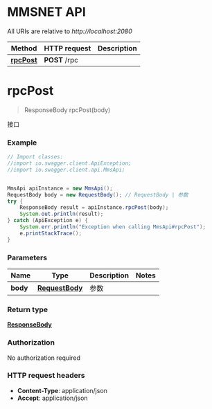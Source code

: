 # MMSNET API

All URIs are relative to *http://localhost:2080*

Method | HTTP request | Description
------------- | ------------- | -------------
[**rpcPost**](README.md#rpcPost) | **POST** /rpc | 

<a name="rpcPost"></a>
# **rpcPost**
> ResponseBody rpcPost(body)



接口

### Example
```java
// Import classes:
//import io.swagger.client.ApiException;
//import io.swagger.client.api.MmsApi;


MmsApi apiInstance = new MmsApi();
RequestBody body = new RequestBody(); // RequestBody | 参数
try {
    ResponseBody result = apiInstance.rpcPost(body);
    System.out.println(result);
} catch (ApiException e) {
    System.err.println("Exception when calling MmsApi#rpcPost");
    e.printStackTrace();
}
```

### Parameters

Name | Type | Description  | Notes
------------- | ------------- | ------------- | -------------
 **body** | [**RequestBody**](RequestBody.md)| 参数 |

### Return type

[**ResponseBody**](ResponseBody.md)

### Authorization

No authorization required

### HTTP request headers

 - **Content-Type**: application/json
 - **Accept**: application/json

